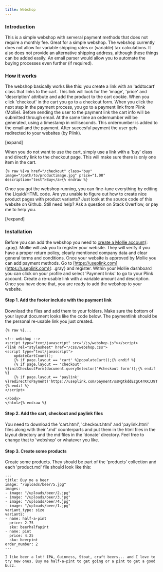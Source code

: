 ```yaml
---
title: Webshop
---
```


### Introduction

This is a simple webshop with serveral payment methods that does not require a monthly fee. Great for a simple webshop. The webshop currently does not allow for variable shipping rates or (variable) tax calculations. It also does not provide an alternative shipping address, although these things can be added easily. An email parser would allow you to automate the buying processes even further (if required).

### How it works
The webshop basically works like this: you create a link with an 'addtocart' class that links to the cart. This link will look for the 'image', 'price' and 'description' attribute and add the product to the cart cookie. When you click 'checkout' in the cart you go to a checkout form. When you click the next step in the payment process, you go to a payment link from Plink (Mollie). Before sending the user to the payment link the cart info will be submitted through email. At the same time an ordernumber will be generated, using a timestamp in milliseconds. This ordernumber is added to the email and the payment. After succesful payment the user gets redirected to your websites (by Plink). 

[expand]

When you do not want to use the cart, simply use a link with a 'buy' class and directly link to the checkout page. This will make sure there is only one item in the cart.

```
{% raw %}<a href="/checkout" class="buy" image="/path/to/productimage.jpg" price="1.00" description="test">Buy</a>{% endraw %}
```

Once you got the webshop running, you can fine-tune everything by editing the Liquid/HTML code. Are you unable to figure out how to create nice product pages with product variants? Just look at the source code of this website on Github. Still need help? Ask a question on Stack Overflow, or pay me to help you.

[/expand]

### Installation

Before you can add the webshop you need to [create a Mollie account](https://www.mollie.com){: .gray}. Mollie will ask you to register your website. They will verify if you have a proper return policy, clearly mentioned company data and clear general terms and conditions. Once your website is approved by Mollie you can add payment methods. Go to [https://useplink.com](https://useplink.com){: .gray} and register. Within your Mollie dashboard you can click on your profile and select 'Payment links' to go to your Plink account. Create a re-usable link with a variable amount and description. Once you have done that, you are ready to add the webshop to your website.

#### Step 1. Add the footer include with the payment link

Download the files and add them to your folders. Make sure the bottom of your layout document looks like the code below. The paymentlink should be the personal re-usable link you just created. 

```
{% raw %}...

<!-- webshop -->
<script type="text/javascript" src="/js/webshop.js"></script>
<link rel="stylesheet" href="/css/webshop.css">
<script type="text/javascript">
    updateCartCount();
    {% if page.layout == 'cart' %}populateCart();{% endif %}
    {% if page.layout == 'checkout' %}initCheckoutForm(document.querySelector('#checkout form'));{% endif %}
    {% if page.layout == 'paylink' %}redirectToPayment('https://useplink.com/payment/ssMgtkddEzgC4rKKJJ9T');{% endif %}
</script>

</body>
</html>{% endraw %}
```

#### Step 2. Add the cart, checkout and paylink files

You need to download the 'cart.html', 'checkout.html' and 'paylink.html' files along with their '.md' counterparts and put them in the html files in the layout directory and the md files in the 'donate' directory. Feel free to change that to 'webshop' or whatever you like.

#### Step 3. Create some products

Create some products. They should be part of the 'products' collection and each 'product.md' file should look like this:

```
---
title: Buy me a beer
image: "/uploads/beer/5.jpg"
images:
- image: "/uploads/beer/2.jpg"
- image: "/uploads/beer/3.jpg"
- image: "/uploads/beer/4.jpg"
- image: "/uploads/beer/1.jpg"
variant_type: size
variants:
- name: half-a-pint
  price: 2.75
  sku: beerhalfapint
- name: pint
  price: 4.25
  sku: beerpint
order_number: 2
---

I like beer a lot! IPA, Guinness, Stout, craft beers... and I love to try new ones. Buy me half-a-pint to get going or a pint to get a good buzz.
```